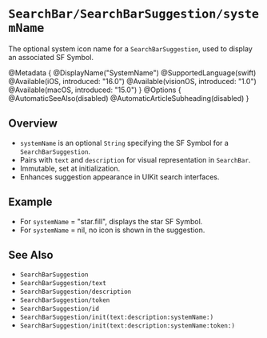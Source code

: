 # ``SearchBar/SearchBarSuggestion/systemName``

The optional system icon name for a `SearchBarSuggestion`, used to display an associated SF Symbol.

@Metadata {
    @DisplayName("SystemName")
    @SupportedLanguage(swift)
    @Available(iOS, introduced: "16.0")
    @Available(visionOS, introduced: "1.0")
    @Available(macOS, introduced: "15.0")
}
@Options {
    @AutomaticSeeAlso(disabled)
    @AutomaticArticleSubheading(disabled)
}

## Overview

- `systemName` is an optional `String` specifying the SF Symbol for a `SearchBarSuggestion`.
- Pairs with `text` and `description` for visual representation in `SearchBar`.
- Immutable, set at initialization.
- Enhances suggestion appearance in UIKit search interfaces.

## Example

- For `systemName` = "star.fill", displays the star SF Symbol.
- For `systemName` = nil, no icon is shown in the suggestion.

## See Also

- ``SearchBarSuggestion``
- ``SearchBarSuggestion/text``
- ``SearchBarSuggestion/description``
- ``SearchBarSuggestion/token``
- ``SearchBarSuggestion/id``
- ``SearchBarSuggestion/init(text:description:systemName:)``
- ``SearchBarSuggestion/init(text:description:systemName:token:)``
